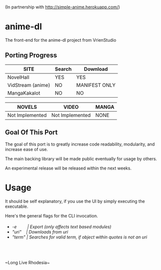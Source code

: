 (In partnership with http://simple-anime.herokuapp.com/)

# anime-dl
The front-end for the anime-dl project from VrienStudio 
## Porting Progress

| SITE              | Search | Download      |
|-------------------|--------|---------------|
| NovelHall         | YES    | YES           |
| VidStream (anime) | NO     | MANIFEST ONLY |
| MangaKakalot      | NO     | NO            |

| NOVELS          | VIDEO           | MANGA |
|-----------------|-----------------|-------|
| Not Implemented | Not Implemented | NONE  |

## Goal Of This Port

The goal of this port is to greatly increase code readability, modularity, and increase ease of use.

The main backing library will be made public eventually for usage by others.

An experimental release will be released within the next weeks.

# Usage
It should be self explanatory, if you use the UI by simply executing the executable.

Here's the general flags for the CLI invocation.

<h6>
<ul>
    <li>-e&nbsp;&nbsp;&nbsp;&nbsp;&nbsp;&nbsp;&nbsp;&nbsp;&nbsp;| Export (only affects text based modules)</li>
    <li>"uri"&nbsp;&nbsp;&nbsp;&nbsp;| Downloads from uri</li>
    <li>"term"&nbsp;| Searches for valid term, if object within quotes is not an uri</li>
</ul>
</h6>

<br>
<br>
~Long Live Rhodesia~
